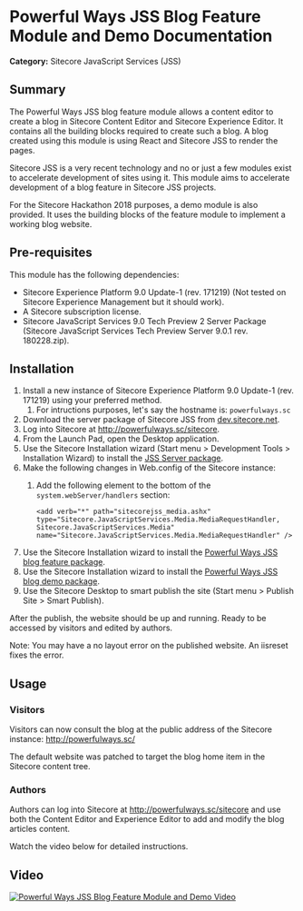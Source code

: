 # Powerful Ways JSS Blog Feature Module and Demo Documentation

**Category:** Sitecore JavaScript Services (JSS)

## Summary

The Powerful Ways JSS blog feature module allows a content editor to create a blog in Sitecore Content Editor and Sitecore Experience Editor. It contains all the building blocks required to create such a blog. A blog created using this module is using React and Sitecore JSS to render the pages.

Sitecore JSS is a very recent technology and no or just a few modules exist to accelerate development of sites using it. This module aims to accelerate development of a blog feature in Sitecore JSS projects.

For the Sitecore Hackathon 2018 purposes, a demo module is also provided. It uses the building blocks of the feature module to implement a working blog website.

## Pre-requisites

This module has the following dependencies:

- Sitecore Experience Platform 9.0 Update-1 (rev. 171219) (Not tested on Sitecore Experience Management but it should work).
- A Sitecore subscription license.
- Sitecore JavaScript Services 9.0 Tech Preview 2 Server Package (Sitecore JavaScript Services Tech Preview Server 9.0.1 rev. 180228.zip).

## Installation

1. Install a new instance of Sitecore Experience Platform 9.0 Update-1 (rev. 171219) using your preferred method.
    1. For intructions purposes, let's say the hostname is: `powerfulways.sc`
1. Download the server package of Sitecore JSS from [dev.sitecore.net](https://dev.sitecore.net/Downloads/Sitecore_JavaScript_Services/90_Tech_Preview/Sitecore_JavaScript_Services_90_Tech_Preview_2.aspx).
1. Log into Sitecore at http://powerfulways.sc/sitecore.
1. From the Launch Pad, open the Desktop application.
1. Use the Sitecore Installation wizard (Start menu > Development Tools > Installation Wizard) to install the [JSS Server package](https://dev.sitecore.net/~/media/C164487ED4374D5D90B1F01E85C2C7AD.ashx).
1. Make the following changes in Web.config of the Sitecore instance:
    1. Add the following element to the bottom of the `system.webServer/handlers` section:

           <add verb="*" path="sitecorejss_media.ashx" type="Sitecore.JavaScriptServices.Media.MediaRequestHandler, Sitecore.JavaScriptServices.Media" name="Sitecore.JavaScriptServices.Media.MediaRequestHandler" />

1. Use the Sitecore Installation wizard to install the [Powerful Ways JSS blog feature package](../sc.package/Powerful%20Ways%20JSS%20Blog%20Feature-1.0.zip).
1. Use the Sitecore Installation wizard to install the [Powerful Ways JSS blog demo package](../sc.package/Powerful%20Ways%20JSS%20Blog%20Demo-1.0.zip).
1. Use the Sitecore Desktop to smart publish the site (Start menu > Publish Site > Smart Publish).

After the publish, the website should be up and running. Ready to be accessed by visitors and edited by authors.

Note: You may have a no layout error on the published website. An iisreset fixes the error.

## Usage

### Visitors

Visitors can now consult the blog at the public address of the Sitecore instance: http://powerfulways.sc/

The default website was patched to target the blog home item in the Sitecore content tree.

### Authors

Authors can log into Sitecore at http://powerfulways.sc/sitecore and use both the Content Editor and Experience Editor to add and modify the blog articles content.

Watch the video below for detailed instructions.

## Video

[![Powerful Ways JSS Blog Feature Module and Demo Video](https://img.youtube.com/vi/rmdaRxyL4vM/0.jpg)](https://www.youtube.com/watch?v=rmdaRxyL4vM)
